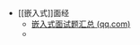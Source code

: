 - [[嵌入式]]面经
	- [嵌入式面试题汇总 (qq.com)](https://mp.weixin.qq.com/s?__biz=Mzk0MzI3Mzk3Mw==&mid=2247484903&idx=1&sn=47010ef6592d6ae87560a4cff752f65f&chksm=c337277df440ae6bff6ffb6b215efe1b943e271a57c8744af8729bfca967ded387a383114caa&mpshare=1&scene=1&srcid=0221MVMPIv8YBI7GYDBIrEg9&sharer_shareinfo=0ad692f167fd40d5a6b91683954822d9&sharer_shareinfo_first=0ad692f167fd40d5a6b91683954822d9#rd)
	-